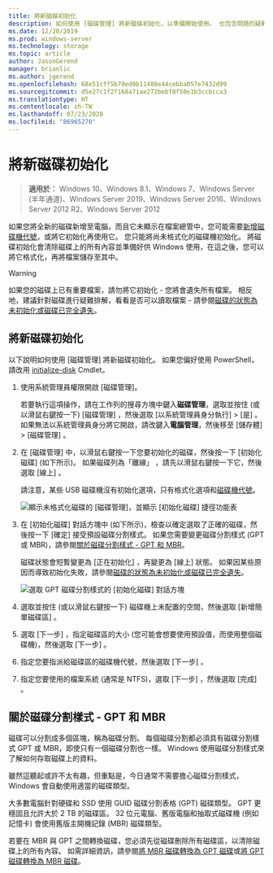 ```yaml
---
title: 將新磁碟初始化
description: 如何使用 [磁碟管理] 將新磁碟初始化，以準備開始使用。 也包含問題的疑難排解連結。
ms.date: 12/20/2019
ms.prod: windows-server
ms.technology: storage
ms.topic: article
author: JasonGerend
manager: brianlic
ms.author: jgerend
ms.openlocfilehash: 68e51cff5b70ed0b11488e44cebba057e7432d99
ms.sourcegitcommit: d5e27c1f2f168a71ae272bebf8f50e1b3ccbcca3
ms.translationtype: HT
ms.contentlocale: zh-TW
ms.lasthandoff: 07/23/2020
ms.locfileid: "86965270"
---
```

# <a name="initialize-new-disks"></a>將新磁碟初始化

> **適用於：** Windows 10、Windows 8.1、Windows 7、Windows Server (半年通道)、Windows Server 2019、Windows Server 2016、Windows Server 2012 R2、Windows Server 2012

如果您將全新的磁碟新增至電腦，而且它未顯示在檔案總管中，您可能需要[新增磁碟機代號](change-a-drive-letter.md)，或將它初始化再使用它。 您只能將尚未格式化的磁碟機初始化。 將磁碟初始化會清除磁碟上的所有內容並準備好供 Windows 使用，在這之後，您可以將它格式化，再將檔案儲存至其中。

> [!WARNING]
> 如果您的磁碟上已有重要檔案，請勿將它初始化 - 您將會遺失所有檔案。 相反地，建議針對磁碟進行疑難排解，看看是否可以讀取檔案 - 請參閱[磁碟的狀態為未初始化或磁碟已完全遺失](troubleshooting-disk-management.md#disks-that-are-missing-or-not-initialized-plus-general-troubleshooting-steps)。

## <a name="to-initialize-new-disks"></a>將新磁碟初始化

以下說明如何使用 [磁碟管理] 將新磁碟初始化。 如果您偏好使用 PowerShell，請改用 [initialize-disk](/powershell/module/storage/initialize-disk) Cmdlet。

1. 使用系統管理員權限開啟 [磁碟管理]。
 
    若要執行這項操作，請在工作列的搜尋方塊中鍵入**磁碟管理**，選取並按住 (或以滑鼠右鍵按一下) [磁碟管理]  ，然後選取 [以系統管理員身分執行]   > [是]  。 如果無法以系統管理員身分將它開啟，請改鍵入**電腦管理**，然後移至 [儲存體]   > [磁碟管理]  。
1. 在 [磁碟管理] 中，以滑鼠右鍵按一下您要初始化的磁碟，然後按一下 [初始化磁碟]  (如下所示)。 如果磁碟列為「離線」  ，請先以滑鼠右鍵按一下它，然後選取 [線上]  。

     請注意，某些 USB 磁碟機沒有初始化選項，只有格式化選項和[磁碟機代號](change-a-drive-letter.md)。

    ![顯示未格式化磁碟的 [磁碟管理]，並顯示 [初始化磁碟] 捷徑功能表](media/uninitialized-disk.PNG)
2. 在 [初始化磁碟]  對話方塊中 (如下所示)，檢查以確定選取了正確的磁碟，然後按一下 [確定]  接受預設磁碟分割樣式。 如果您需要變更磁碟分割樣式 (GPT 或 MBR)，請參閱[關於磁碟分割樣式 - GPT 和 MBR](#about-partition-styles---gpt-and-mbr)。

     磁碟狀態會短暫變更為 [正在初始化]  ，再變更為 [線上]  狀態。 如果因某些原因而導致初始化失敗，請參閱[磁碟的狀態為未初始化或磁碟已完全遺失](troubleshooting-disk-management.md#disks-that-are-missing-or-not-initialized-plus-general-troubleshooting-steps)。

    ![選取 GPT 磁碟分割樣式的 [初始化磁碟] 對話方塊](media/initialize-disk.PNG)

3. 選取並按住 (或以滑鼠右鍵按一下) 磁碟機上未配置的空間，然後選取 [新增簡單磁碟區]  。
4. 選取 [下一步]  ，指定磁碟區的大小 (您可能會想要使用預設值，而使用整個磁碟機)，然後選取 [下一步]  。
5. 指定您要指派給磁碟區的磁碟機代號，然後選取 [下一步]  。
6. 指定您要使用的檔案系統 (通常是 NTFS)，選取 [下一步]  ，然後選取 [完成]  。

## <a name="about-partition-styles---gpt-and-mbr"></a>關於磁碟分割樣式 - GPT 和 MBR

磁碟可以分割成多個區塊，稱為磁碟分割。 每個磁碟分割都必須具有磁碟分割樣式 GPT 或 MBR，即使只有一個磁碟分割也一樣。 Windows 使用磁碟分割樣式來了解如何存取磁碟上的資料。

雖然這聽起或許不太有趣，但重點是，今日通常不需要擔心磁碟分割樣式，Windows 會自動使用適當的磁碟類型。

大多數電腦針對硬碟和 SSD 使用 GUID 磁碟分割表格 (GPT) 磁碟類型。 GPT 更穩固且允許大於 2 TB 的磁碟區。 32 位元電腦、舊版電腦和抽取式磁碟機 (例如記憶卡) 會使用舊版主開機記錄 (MBR) 磁碟類型。

若要在 MBR 與 GPT 之間轉換磁碟，您必須先從磁碟刪除所有磁碟區，以清除磁碟上的所有內容。 如需詳細資訊，請參閱[將 MBR 磁碟轉換為 GPT 磁碟](change-an-mbr-disk-into-a-gpt-disk.md)或[將 GPT 磁碟轉換為 MBR 磁碟](change-a-gpt-disk-into-an-mbr-disk.md)。
